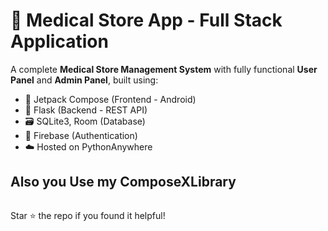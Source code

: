# 🏥 Medical Store App - Full Stack Application  

A complete **Medical Store Management System** with fully functional **User Panel** and **Admin Panel**, built using:

- 🧠 Jetpack Compose (Frontend - Android)
- 🐍 Flask (Backend - REST API)
- 🗃️ SQLite3, Room (Database)
- 🔐 Firebase (Authentication) 
- ☁️ Hosted on PythonAnywhere

## Also you Use my ComposeXLibrary
```

```


 Star ⭐ the repo if you found it helpful!
